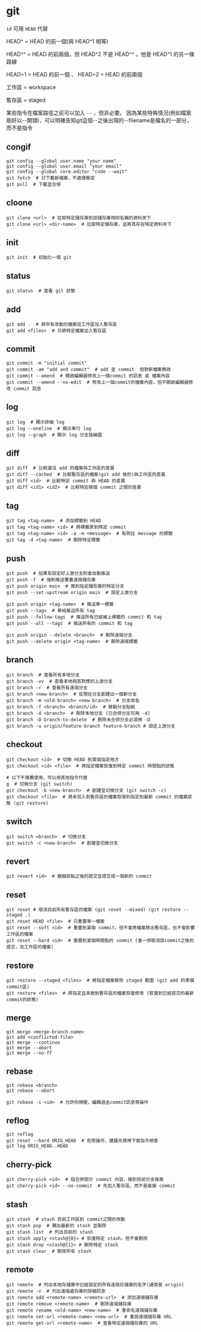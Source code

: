 # git

`id` 可用 `HEAD` 代替

HEAD^ = HEAD 的前一個(與 HEAD^1 相等)

HEAD^^ = HEAD 的前兩個，但 HEAD^2 不是 HEAD^^ ，他是 HEAD^1 的另一條路線

HEAD~1 = HEAD 的前一個 、 HEAD~2 = HEAD 的前兩個

工作區 = workspace

暫存區 = staged

某些指令在檔案路徑之前可以加入 `--` ，但非必要。
因為某些特殊情況(例如檔案剛好以--開頭)，可以明確告知git這個--之後出現的--filename是檔名的一部分，而不是指令

## congif

```bash,icon=.devicon-bash-plain
git config --global user.name "your name"
git config --global user.email "your email"
git config --global core.editor "code --wait"
git fetch  # 只下載新檔案，不處理衝突
git pull  # 下載並合併
```

## cloone

```bash,icon=.devicon-bash-plain
git clone <url>  # 拉取特定儲存庫到該儲存庫相同名稱的資料夾下
git clone <url> <dir-name>  # 拉取特定儲存庫，並將其存在特定資料夾下
```

## init

```bash,icon=.devicon-bash-plain
git init  # 初始化一個 git
```

## status

```bash,icon=.devicon-bash-plain
git status  # 查看 git 狀態
```

## add

```bash,icon=.devicon-bash-plain
git add .  # 將所有改動的檔案從工作區加入暫存區
git add <files>  # 只將特定檔案加入暫存區
```

## commit

```bash,icon=.devicon-bash-plain
git commit -m "initial commit"
git commit -am "add and commit"  # add 並 commit  但對新檔案無效
git commit --amend  # 開啟編輯器修改上一個commit 的訊息 或 檔案內容
git commit --amend --no-edit  # 修改上一個commit的檔案內容，但不開啟編輯器修改 commit 訊息
```

## log

```bash,icon=.devicon-bash-plain
git log  # 顯示詳細 log
git log --oneline  # 顯示單行 log
git log --graph  # 顯示 log 分支路線圖
```

## diff

```bash,icon=.devicon-bash-plain
git diff  # 比較還沒 add 的檔案與工作區的差異
git diff --cached  # 比較暫存區的檔案(git add 後的)與工作區的差異
git diff <id>  # 比較特定 commit 與 HEAD 的差異
git diff <id1> <id2>  # 比較特定兩個 commit 之間的差異

```

## tag

```bash,icon=.devicon-bash-plain
git tag <tag-name>  # 添加標籤到 HEAD
git tag <tag-name> <id> # 將標籤家到特定 commit
git tag <tag-name> <id> -a -m <message>  # 有附註 message 的標籤
git tag -d <tag-name>  # 刪除特定標籤
```

## push

```bash,icon=.devicon-bash-plain
git push  # 如果有設定好上游分支則會自動推送
git push -f  # 強制推送覆蓋遠端儲存庫
git push origin main  # 推到指定儲存庫的特定分支
git push --set-upstream origin main  # 設定上游分支

git push origin <tag-name>  # 推送單一標籤
git push --tags  # 單純推送所有 tag
git push --follow-tags  # 推送所有已經被上標籤的 commit 和 tag
git push --all --tags  # 推送所有的 commit 和 tag

git push origin --delete <branch>  # 刪除遠端分支
git push --delete origin <tag-name>  # 刪除遠端標籤
```

## branch

```bash,icon=.devicon-bash-plain
git branch  # 查看所有本地分支
git branch -vv  # 查看本地極其對應的上游分支
git branch -r  # 查看所有遠端分支
git branch <new-branch>  # 從現在分支創建出一個新分支
git branch -m <old-branch> <new-branch>  # 分支改名
git branch -f <branch> <branch/id>  # 移動分支貼紙
git branch -d <branch>  # 刪除本地分支 (已合併分支可用 -d)
git branch -D branch-to-delete  # 刪除未合併分支必須用 -D
git branch -u origin/feature-branch feature-branch # 設定上游分支
```

## checkout

```bash,icon=.devicon-bash-plain
git checkout <id>  # 切換 HEAD 到某個指定地方
git checkout <id> <file>  # 將指定檔案恢復到特定 commit 時間點的狀態

# 以下不推薦使用，可以用其他指令代替
g  # 切換分支 (git switch)
git checkout -b <new-branch>  # 創建並切換分支 (git switch -c)
git checkout <file>  # 將未加入到暫存區的檔案恢復到指定到最新 commit 的檔案狀態 (git restore)
```

## switch

```bash,icon=.devicon-bash-plain
git switch <branch>  # 切換分支
git switch -c <new-branch>  # 創建並切換分支
```

## revert

```bash,icon=.devicon-bash-plain
git revert <id>  # 撤銷該點之後的提交並提交成一個新的 commit
```

## reset

```bash,icon=.devicon-bash-plain
git reset # 取消目前所有暫存區的檔案 (git reset --mixed) (git restore --staged .)
git reset HEAD <file>  # 只重置單一檔案
git reset --soft <id>  # 重置到某個 commit，但不會將檔案移出暫存區，也不會影響工作區的檔案
git reset --hard <id>  # 重置到某個時間點的 commit (會一併取消該commit之後的提交，及工作區的檔案)
```

## restore

```bash,icon=.devicon-bash-plain
git restore --staged <files>  # 將指定檔案移除 staged 範圍 (git add 的準備 commit區)
git restore <files>  # 將指定且未放到暫存區的檔案恢復修改 (恢復到已經提交的最新commit的狀態)
```

## merge

```bash,icon=.devicon-bash-plain
git merge <merge-branch-name>
git add <conflicted-file>
git merge --continue
git merge --abort
git merge --no-ff
```

## rebase

```bash,icon=.devicon-bash-plain
git rebase <branch>
git rebase --abort

git rebase -i <id>  # 允許你擠壓、編輯過去commit訊息等操作
```

## reflog

```bash,icon=.devicon-bash-plain
git reflog
git reset --hard ORIG_HEAD  # 危險操作，建議先使用下面指令檢查
git log ORIG_HEAD..HEAD
```

## cherry-pick

```bash,icon=.devicon-bash-plain
git cherry-pick <id>  # 指合併部分 commit 內容，接到目前分支後面
git cherry-pick <id> --no-commit  # 先加入暫存區，而不是直接 commit
```

## stash

```bash,icon=.devicon-bash-plain
git stash  # stash 目前工作區到 commit之間的改動
git stash pop  # 彈出最新的 stash 並刪除
git stash list  # 列出目前的 stash
git stash apply <stash@{0}> # 恢復特定 stash，但不會刪除
git stash drop <stash@{1}> # 刪除特定 stash
git stash clear  # 刪除所有 stash
```

## remote

```bash,icon=.devicon-bash-plain
git remote  # 列出本地存儲庫中已經設定的所有遠端存儲庫的名字(通常是 origin)
git remote -v  # 列出遠端處存庫的詳細訊息
git remote add <remote-name> <remote-url>  # 添加遠端儲存庫
git remote remove <remote-name>  # 刪除遠端儲存庫
git remote rename <old-name> <new-name>  # 重命名遠端儲存庫
git remote set-url <remote-name> <new-url>  # 重設遠端儲存庫 URL
git remote get-url <remote-name>  # 查看特定遠端儲存庫的 URL
```
